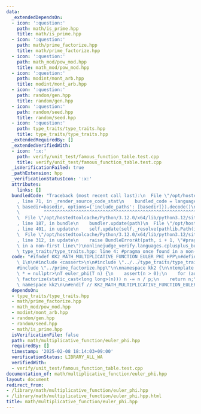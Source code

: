 ```yaml
---
data:
  _extendedDependsOn:
  - icon: ':question:'
    path: math/is_prime.hpp
    title: math/is_prime.hpp
  - icon: ':question:'
    path: math/prime_factorize.hpp
    title: math/prime_factorize.hpp
  - icon: ':question:'
    path: math_mod/pow_mod.hpp
    title: math_mod/pow_mod.hpp
  - icon: ':question:'
    path: modint/mont_arb.hpp
    title: modint/mont_arb.hpp
  - icon: ':question:'
    path: random/gen.hpp
    title: random/gen.hpp
  - icon: ':question:'
    path: random/seed.hpp
    title: random/seed.hpp
  - icon: ':question:'
    path: type_traits/type_traits.hpp
    title: type_traits/type_traits.hpp
  _extendedRequiredBy: []
  _extendedVerifiedWith:
  - icon: ':x:'
    path: verify/unit_test/famous_function_table.test.cpp
    title: verify/unit_test/famous_function_table.test.cpp
  _isVerificationFailed: true
  _pathExtension: hpp
  _verificationStatusIcon: ':x:'
  attributes:
    links: []
  bundledCode: "Traceback (most recent call last):\n  File \"/opt/hostedtoolcache/Python/3.12.0/x64/lib/python3.12/site-packages/onlinejudge_verify/documentation/build.py\"\
    , line 71, in _render_source_code_stat\n    bundled_code = language.bundle(stat.path,\
    \ basedir=basedir, options={'include_paths': [basedir]}).decode()\n          \
    \         ^^^^^^^^^^^^^^^^^^^^^^^^^^^^^^^^^^^^^^^^^^^^^^^^^^^^^^^^^^^^^^^^^^^^^^^^^^^^^^^^^\n\
    \  File \"/opt/hostedtoolcache/Python/3.12.0/x64/lib/python3.12/site-packages/onlinejudge_verify/languages/cplusplus.py\"\
    , line 187, in bundle\n    bundler.update(path)\n  File \"/opt/hostedtoolcache/Python/3.12.0/x64/lib/python3.12/site-packages/onlinejudge_verify/languages/cplusplus_bundle.py\"\
    , line 401, in update\n    self.update(self._resolve(pathlib.Path(included), included_from=path))\n\
    \  File \"/opt/hostedtoolcache/Python/3.12.0/x64/lib/python3.12/site-packages/onlinejudge_verify/languages/cplusplus_bundle.py\"\
    , line 312, in update\n    raise BundleErrorAt(path, i + 1, \"#pragma once found\
    \ in a non-first line\")\nonlinejudge_verify.languages.cplusplus_bundle.BundleErrorAt:\
    \ type_traits/type_traits.hpp: line 4: #pragma once found in a non-first line\n"
  code: "#ifndef KK2_MATH_MULTIPLICATIVE_FUNCTION_EULER_PHI_HPP\n#define KK2_MATH_MULTIPLICATIVE_FUNCTION_EULER_PHI_HPP\
    \ 1\n\n#include <cassert>\n\n#include \"../../type_traits/type_traits.hpp\"\n\
    #include \"../prime_factorize.hpp\"\n\nnamespace kk2 {\n\ntemplate <class T, is_integral_t<T>\
    \ * = nullptr>\nT euler_phi(T n) {\n    assert(n > 0);\n    for (auto [p, k] :\
    \ factorize(static_cast<long long>(n))) n -= n / p;\n    return n;\n}\n\n} //\
    \ namespace kk2\n\n#endif // KK2_MATH_MULTIPLICATIVE_FUNCTION_EULER_PHI_HPP\n"
  dependsOn:
  - type_traits/type_traits.hpp
  - math/prime_factorize.hpp
  - math_mod/pow_mod.hpp
  - modint/mont_arb.hpp
  - random/gen.hpp
  - random/seed.hpp
  - math/is_prime.hpp
  isVerificationFile: false
  path: math/multiplicative_function/euler_phi.hpp
  requiredBy: []
  timestamp: '2025-02-08 18:14:03+09:00'
  verificationStatus: LIBRARY_ALL_WA
  verifiedWith:
  - verify/unit_test/famous_function_table.test.cpp
documentation_of: math/multiplicative_function/euler_phi.hpp
layout: document
redirect_from:
- /library/math/multiplicative_function/euler_phi.hpp
- /library/math/multiplicative_function/euler_phi.hpp.html
title: math/multiplicative_function/euler_phi.hpp
---
```

